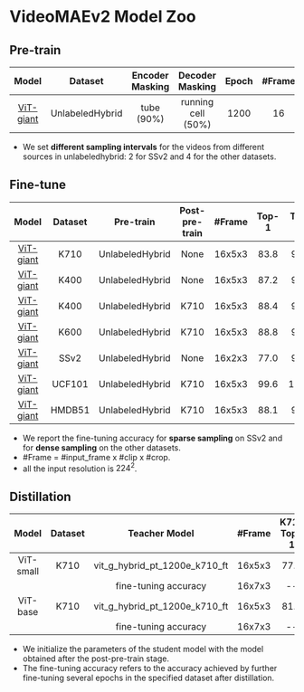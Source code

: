 # VideoMAEv2 Model Zoo

## Pre-train

|  Model  | Dataset | Encoder Masking | Decoder Masking | Epoch | \#Frame | checkpoint |
| :-----: | :-----: | :-------------: | :-------------: | :---: | :-----: | :--------  |
| [ViT-giant]((/scripts/pretrain/vit_g_hybrid_pt.sh)) | UnlabeledHybrid | tube (90%) | running cell (50%) | 1200 | 16 | vit_g_hybrid_pt_1200e.pth |

- We set **different sampling intervals** for the videos from different sources in unlabeledhybrid: 2 for SSv2 and 4 for the other datasets.


## Fine-tune
| Model | Dataset | Pre-train | Post-pre-train | \#Frame | Top-1 | Top-5 | checkpoint |
| :---: | :-----: | :-------: | :------------: | :-----: | :---: | :---: | :--------  |
| [ViT-giant](/scripts/finetune/vit_g_k710_ft.sh) | K710 | UnlabeledHybrid | None | 16x5x3 | 83.8 | 96.4 | vit_g_hybrid_pt_1200e_k710_ft.pth |
| [ViT-giant](/scripts/finetune/vit_g_k400_ft.sh) | K400 | UnlabeledHybrid | None | 16x5x3 | 87.2 | 97.4 | vit_g_hybrid_pt_1200e_k400_ft.pth |
| [ViT-giant](/scripts/finetune/vit_g_k710_it_k400_ft.sh) | K400 | UnlabeledHybrid | K710 | 16x5x3 | 88.4 | 98.0 | vit_g_hybrid_pt_1200e_k710_it_k400_ft.pth |
| [ViT-giant](/scripts/finetune/vit_g_k710_it_k600_ft.sh) | K600 | UnlabeledHybrid | K710 | 16x5x3 | 88.8 | 98.2 | vit_g_hybrid_pt_1200e_k710_it_k600_ft.pth |
| [ViT-giant](/scripts/finetune/vit_g_ssv2_ft.sh) | SSv2 | UnlabeledHybrid | None | 16x2x3 | 77.0 | 95.9 | vit_g_hybrid_pt_1200e_ssv2_ft.pth |
| [ViT-giant](/scripts/finetune/vit_g_k710_it_ucf101_ft.sh) | UCF101 | UnlabeledHybrid | K710 | 16x5x3 | 99.6 | 100.0 | vit_g_hybrid_pt_1200e_k710_it_ucf101_ft.pth |
| [ViT-giant](/scripts/finetune/vit_g_k710_it_hmdb51_ft.sh) | HMDB51 | UnlabeledHybrid | K710 | 16x5x3 | 88.1 | 98.5 | vit_g_hybrid_pt_1200e_k710_it_hmdb51_ft.pth |

- We report the fine-tuning accuracy for **sparse sampling** on SSv2 and for **dense sampling** on the other datasets.
- \#Frame = #input_frame x #clip x #crop.
- all the input resolution is $224^2$.

## Distillation
|  Model  | Dataset | Teacher Model | \#Frame | K710 Top-1 | K400 Top-1 | K600 Top-1 | checkpoint |
| :-----: | :-----: | :-----------: | :-----: | :--------: | :--------: | :--------: | :--------  |
| ViT-small | K710 | vit_g_hybrid_pt_1200e_k710_ft | 16x5x3 | 77.6 | 83.7 | 83.1 | [vit_s_k710_dl_from_giant.pth](https://pjlab-gvm-data.oss-cn-shanghai.aliyuncs.com/internvideo/distill/vit_s_k710_dl_from_giant.pth) |
| | | fine-tuning accuracy | 16x7x3 | -- | 84.0 | 84.6 | -- | |
| ViT-base | K710 | vit_g_hybrid_pt_1200e_k710_ft | 16x5x3 | 81.5 | 86.6 | 85.9 | [vit_b_k710_dl_from_giant.pth](https://pjlab-gvm-data.oss-cn-shanghai.aliyuncs.com/internvideo/distill/vit_b_k710_dl_from_giant.pth) |
| | | fine-tuning accuracy | 16x7x3 | -- | 87.1 | 87.4 |  |

- We initialize the parameters of the student model with the model obtained after the post-pre-train stage.
- The fine-tuning accuracy refers to the accuracy achieved by further fine-tuning several epochs in the specified dataset after distillation.
